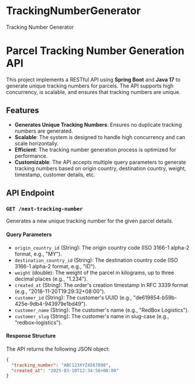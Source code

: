 # TrackingNumberGenerator
Tracking Number Generator
# Parcel Tracking Number Generation API

This project implements a RESTful API using **Spring Boot** and **Java 17** to generate unique tracking numbers for parcels. The API supports high concurrency, is scalable, and ensures that tracking numbers are unique.

## Features

- **Generates Unique Tracking Numbers**: Ensures no duplicate tracking numbers are generated.
- **Scalable**: The system is designed to handle high concurrency and can scale horizontally.
- **Efficient**: The tracking number generation process is optimized for performance.
- **Customizable**: The API accepts multiple query parameters to generate tracking numbers based on origin country, destination country, weight, timestamp, customer details, etc.

## API Endpoint

### `GET /next-tracking-number`

Generates a new unique tracking number for the given parcel details.

#### Query Parameters

- `origin_country_id` (String): The origin country code (ISO 3166-1 alpha-2 format, e.g., "MY").
- `destination_country_id` (String): The destination country code (ISO 3166-1 alpha-2 format, e.g., "ID").
- `weight` (double): The weight of the parcel in kilograms, up to three decimal places (e.g., "1.234").
- `created_at` (String): The order's creation timestamp in RFC 3339 format (e.g., "2018-11-20T19:29:32+08:00").
- `customer_id` (String): The customer's UUID (e.g., "de619854-b59b-425e-9db4-943979e1bd49").
- `customer_name` (String): The customer's name (e.g., "RedBox Logistics").
- `customer_slug` (String): The customer's name in slug-case (e.g., "redbox-logistics").

#### Response Structure

The API returns the following JSON object:

```json
{
  "tracking_number": "ABC123XYZ4567890",
  "created_at": "2025-03-10T12:34:56+00:00"
}
